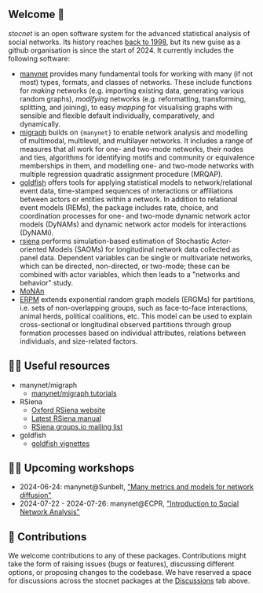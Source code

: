 ## Welcome 👋

*stocnet* is an open software system for the advanced statistical analysis of social networks.
Its history reaches [back to 1998](https://stocnet.gmw.rug.nl/content/project.htm),
but its new guise as a github organisation is since the start of 2024.
It currently includes the following software:

- [manynet](https://github.com/stocnet/manynet) provides many fundamental tools for working with many (if not most) types, formats, and classes of networks. These include functions for _making_ networks (e.g. importing existing data, generating various random graphs), _modifying_ networks (e.g. reformatting, transforming, splitting, and joining), to easy _mapping_ for visualising graphs with sensible and flexible default individually, comparatively, and dynamically.
- [migraph](https://github.com/stocnet/migraph) builds on `{manynet}` to enable network analysis and modelling of multimodal, multilevel, and multilayer networks. It includes a range of measures that all work for one- and two-mode networks, their nodes and ties, algorithms for identifying motifs and community or equivalence memberships in them, and modelling one- and two-mode networks with multiple regression quadratic assignment procedure (MRQAP).
- [goldfish](https://github.com/stocnet/goldfish) offers tools for applying statistical models to network/relational event data, time-stamped sequences of interactions or affiliations between actors or entities within a network. In addition to relational event models (REMs), the package includes rate, choice, and coordination processes for one- and two-mode dynamic network actor models (DyNAMs) and dynamic network actor models for interactions (DyNAMi).
- [rsiena](https://github.com/stocnet/rsiena) performs simulation-based estimation of Stochastic Actor-oriented Models (SAOMs) for longitudinal network data collected as panel data. Dependent variables can be single or multivariate networks, which can be directed, non-directed, or two-mode; these can be combined with actor variables, which then leads to a "networks and behavior" study.
- [MoNAn](https://github.com/stocnet/MoNAn)
- [ERPM](https://github.com/stocnet/ERPM) extends exponential random graph models (ERGMs) for partitions, i.e. sets of non-overlapping groups, such as face-to-face interactions, animal herds, political coalitions, etc. This model can be used to explain cross-sectional or longitudinal observed partitions through group formation processes based on individual attributes, relations between individuals, and size-related factors.

## 👩‍💻 Useful resources

- manynet/migraph
  - [manynet/migraph tutorials](https://github.com/stocnet/manynet?tab=readme-ov-file#tutorials)
- RSiena
  - [Oxford RSiena website](https://www.stats.ox.ac.uk/~snijders/siena/)
  - [Latest RSiena manual](https://www.stats.ox.ac.uk/~snijders/siena/RSiena_Manual.pdf)
  - [RSiena groups.io mailing list](https://groups.io/g/RSiena)
- goldfish
  - [goldfish vignettes](https://github.com/stocnet/goldfish?tab=readme-ov-file#vignettes)

## 🙋‍♀️ Upcoming workshops

- 2024-06-24: manynet@Sunbelt, ["Many metrics and models for network diffusion"](https://sunbelt2024.com/workshop-schedule/)
- 2024-07-22 - 2024-07-26: manynet@ECPR, ["Introduction to Social Network Analysis"](https://ecpr.eu/Events/Event/PanelDetails/15556)

## :information_desk_person: Contributions

We welcome contributions to any of these packages.
Contributions might take the form of raising issues (bugs or features), discussing different options,
or proposing changes to the codebase.
We have reserved a space for discussions across the stocnet packages at the [Discussions](https://github.com/orgs/stocnet/discussions) tab above.
